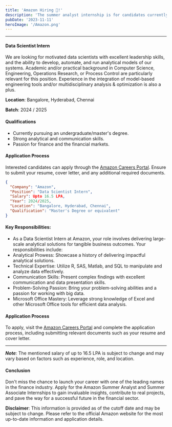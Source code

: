 ```yaml
---
title: 'Amazon Hiring 🤩!'
description: 'The summer analyst internship is for candidates currently pursuing an undergraduate/master’s degree and is usually undertaken during the second...'
pubDate: '2023-11-11'
heroImage: '/Amazon.png'
---
```


<!-- #### About Company
 Codeyoung is a platform where your kids can let their imaginations run wild. Students are taught to be creative, innovative and use coding in the most unusual way possible. Started by two passionate and visionary IIT graduates, with the vision to make every kid in the world to be problem solver, creative leader, and innovator for the future. Codeyoung is one of the fastest-growing tech companies, with a strong presence in 16+ countries globally. We are known for our quality and customer-centricity.

**Website**: [Amazon Careers](https://goldmansachs.tal.net/vx/lang-en-GB/mobile-0/brand-2/candidate/so/pm/1/pl/1/opp/2-Summer-Analyst-Summer-Associate-Internship-programs/en-GB) -->


---

#### Data Scientist Intern 
We are looking for motivated data scientists with excellent leadership skills, and the ability to develop, automate, and run analytical models of our systems. Academic and/or practical background in Computer Science, Engineering, Operations Research, or Process Control are particularly relevant for this position. Experience in the integration of model-based engineering tools and/or multidisciplinary analysis & optimization is also a plus.

**Location**: Bangalore, Hyderabad, Chennai

**Batch**: 2024 / 2025

#### Qualifications
- Currently pursuing an undergraduate/master's degree.
- Strong analytical and communication skills.
- Passion for finance and the financial markets.

#### Application Process
Interested candidates can apply through the [Amazon Careers Portal](https://www.amazon.jobs/en/jobs/2437708/data-scientist-intern?cmpid=JB_INOP301245B). Ensure to submit your resume, cover letter, and any additional required documents.


```json
{
  "Company": "Amazon",
  "Position": "Data Scientist Intern",
  "Salary": Upto 16.5 LPA,
  "Year": 2024/2025,
  "Location": "Bangalore, Hyderabad, Chennai",
  "Qualification": "Master's Degree or equivalent"
}
```


#### Key Responsibilities:
- As a Data Scientist Intern at Amazon, your role involves delivering large-scale analytical solutions for tangible business outcomes. Your responsibilities include:
- Analytical Prowess: Showcase a history of delivering impactful analytical solutions.
- Technical Expertise: Utilize R, SAS, Matlab, and SQL to manipulate and analyze data effectively.
- Communication Skills: Present complex findings with excellent communication and data presentation skills.
- Problem-Solving Passion: Bring your problem-solving abilities and a passion for working with big data.
- Microsoft Office Mastery: Leverage strong knowledge of Excel and other Microsoft Office tools for efficient data analysis.

#### Application Process
To apply, visit the [Amazon Careers Portal](https://www.amazon.jobs/en/jobs/2437708/data-scientist-intern?cmpid=JB_INOP301245B) and complete the application process, including submitting relevant documents such as your resume and cover letter.

---

***Note***: The mentioned salary of up to 16.5 LPA is subject to change and may vary based on factors such as experience, role, and location.

#### Conclusion
Don't miss the chance to launch your career with one of the leading names in the finance industry. Apply for the Amazon Summer Analyst and Summer Associate Internships to gain invaluable insights, contribute to real projects, and pave the way for a successful future in the financial sector.

**Disclaimer**: This information is provided as of the cutoff date and may be subject to change. Please refer to the official Amazon website for the most up-to-date information and application details.